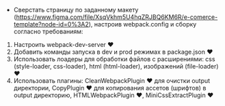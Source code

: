 * Сверстать страницу по заданному макету (https://www.figma.com/file/XsqVkhm5U4hqZRJBQ6KM6R/e-comerce-template?node-id=0%3A2), настроив webpack.config и сборку согласно требованиям:
1. Настроить webpack-dev-server ♥
2. Добавить команды запуска в dev и prod режимах в package.json ♥
3. Использовать лоадеры для обработки файлов с расширениями: css (style-loader, css-loader), html (html-loader), изображений (file-loader) ♥
4. Использовать плагины: CleanWebpackPlugin ♥ для очистки output директории, CopyPlugin ♥ для копирования ассетов (шрифтов) в output директорию, HTMLWebpackPlugin ♥, MiniCssExtractPlugin ♥
